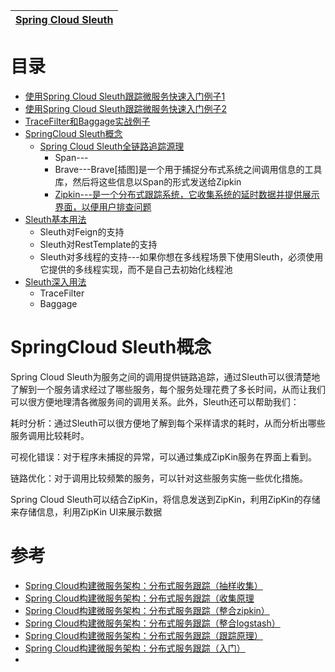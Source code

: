 
[Spring Cloud Sleuth](https://weread.qq.com/web/reader/c9932ea07163ff6ac993e0dk7cb321502467cbbc409e62d)|
---|

# 目录

* [使用Spring Cloud Sleuth跟踪微服务快速入门例子1 ](https://mrbird.cc/Spring-Cloud-sleuth.html)
* [使用Spring Cloud Sleuth跟踪微服务快速入门例子2](https://weread.qq.com/web/reader/71d32370716443e271df020k81232fb025f812b4ba28a23)
* [TraceFilter和Baggage实战例子](https://weread.qq.com/web/reader/71d32370716443e271df020k2663284026026657d5ffeed)
* [SpringCloud Sleuth概念](#SpringCloud-Sleuth概念)
  * [Spring Cloud Sleuth全链路追踪源理](https://weread.qq.com/web/reader/71d32370716443e271df020kf4b32ef025ef4b9ec30acd6) 
    * Span---
    * Brave---Brave[插图]是一个用于捕捉分布式系统之间调用信息的工具库，然后将这些信息以Span的形式发送给Zipkin
    * [Zipkin---是一个分布式跟踪系统，它收集系统的延时数据并提供展示界面，以便用户排查问题](https://weread.qq.com/web/reader/9593218071950312959b681ka973204026ba97da629bd12)
* [Sleuth基本用法](https://weread.qq.com/web/reader/71d32370716443e271df020k81232fb025f812b4ba28a23)
  *  Sleuth对Feign的支持 
  *  Sleuth对RestTemplate的支持
  *  Sleuth对多线程的支持---如果你想在多线程场景下使用Sleuth，必须使用它提供的多线程实现，而不是自己去初始化线程池
* [Sleuth深入用法](https://weread.qq.com/web/reader/71d32370716443e271df020k2663284026026657d5ffeed) 
  * TraceFilter
  * Baggage 


# SpringCloud Sleuth概念

Spring Cloud Sleuth为服务之间的调用提供链路追踪，通过Sleuth可以很清楚地了解到一个服务请求经过了哪些服务，每个服务处理花费了多长时间，从而让我们可以很方便地理清各微服务间的调用关系。此外，Sleuth还可以帮助我们：

耗时分析：通过Sleuth可以很方便地了解到每个采样请求的耗时，从而分析出哪些服务调用比较耗时。

可视化错误：对于程序未捕捉的异常，可以通过集成ZipKin服务在界面上看到。

链路优化：对于调用比较频繁的服务，可以针对这些服务实施一些优化措施。

Spring Cloud Sleuth可以结合ZipKin，将信息发送到ZipKin，利用ZipKin的存储来存储信息，利用ZipKin UI来展示数据


# 参考
* [Spring Cloud构建微服务架构：分布式服务跟踪（抽样收集）](http://blog.didispace.com/spring-cloud-starter-dalston-8-6/)
* [Spring Cloud构建微服务架构：分布式服务跟踪（收集原理](http://blog.didispace.com/spring-cloud-starter-dalston-8-5/)
* [Spring Cloud构建微服务架构：分布式服务跟踪（整合zipkin）](http://blog.didispace.com/spring-cloud-starter-dalston-8-4/)
* [Spring Cloud构建微服务架构：分布式服务跟踪（整合logstash）](http://blog.didispace.com/spring-cloud-starter-dalston-8-3/)
* [Spring Cloud构建微服务架构：分布式服务跟踪（跟踪原理）](http://blog.didispace.com/spring-cloud-starter-dalston-8-2/)
* [Spring Cloud构建微服务架构：分布式服务跟踪（入门）](http://blog.didispace.com/spring-cloud-starter-dalston-8-1/)
* []()
